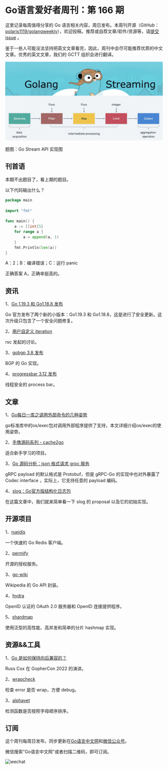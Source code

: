 # Go语言爱好者周刊：第 166 期

这里记录每周值得分享的 Go 语言相关内容，周日发布。本周刊开源（GitHub：[polaris1119/golangweekly](https://github.com/polaris1119/golangweekly)），欢迎投稿，推荐或自荐文章/软件/资源等，请[提交 issue](https://github.com/polaris1119/golangweekly/issues) 。

鉴于一些人可能没法坚持把英文文章看完，因此，周刊中会尽可能推荐优质的中文文章。优秀的英文文章，我们的 GCTT 组织会进行翻译。

![](imgs/issue166/cover.jpeg)

题图：Go Stream API 实现图

## 刊首语

本期不出题目了，看上期的题目。

以下代码输出什么？

```go
package main

import "fmt"

func main() {
    a := []int{5}
    for range a {
        a = append(a, 1)
    }
    fmt.Println(len(a))
}
```

A：2；B：编译错误；C：运行 panic

正确答案 A，正确率挺高的。

## 资讯

1、[Go 1.19.3 和 Go1.18.8 发布](https://mp.weixin.qq.com/s/aIS3C6n4yxkPwoQryXxTzw)

Go 官方发布了两个新的小版本：Go1.19.3 和 Go1.18.8，这是进行了安全更新。这次升级只包含了一个安全问题修复。

2、[用户自定义 iteration](https://github.com/golang/go/discussions/56413)

rsc 发起的讨论。

3、[gobgp 3.8 发布](https://github.com/osrg/gobgp)

BGP 的 Go 实现。

4、[progressbar 3.12 发布](https://github.com/schollz/progressbar)

线程安全的 process bar。

## 文章

1、[Go每日一库之调用外部命令的几种姿势](https://mp.weixin.qq.com/s/dG58Dtml2FfU_aANJCgkfQ)

go标准库中的os/exec包对调用外部程序提供了支持，本文详细介绍os/exec的使用姿势。

2、[手撸源码系列 - cache2go](https://mp.weixin.qq.com/s/qyEiEACuUd8SsyqCDLUjXA)

适合新手学习的项目。

3、[Go 源码分析：json 格式请求 grpc 服务](https://mp.weixin.qq.com/s/k4Sl0k_e3h-wo6MHJBsUKQ)

gRPC payload 的默认格式是 Protobuf，但是 gRPC-Go 的实现中也对外暴露了 Codec interface ，实际上，它支持任意的 payload 编码。

4、[slog：Go官方版结构化日志包](https://tonybai.com/2022/10/30/first-exploration-of-slog/)

在这篇文章中，我们就来简单看一下 slog 的 proposal 以及它的初始实现。

## 开源项目

1、[rueidis](https://github.com/rueian/rueidis)

一个快速的 Go Redis 客户端。

2、[permify](https://github.com/Permify/permify)

开源的授权服务。

3、[go-wiki](https://github.com/trietmn/go-wiki)

Wikipedia 的 Go  API 封装。

4、[hydra](https://github.com/ory/hydra)

OpenID 认证的 OAuth 2.0 服务器和 OpenID 连接提供程序。

5、[shardmap](https://github.com/chainbound/shardmap)

使用泛型的高性能、高并发和简单的分片 hashmap 实现。

## 资源&&工具

1、[Go 是如何保持向后兼容的？](https://www.youtube.com/watch?v=v24wrd3RwGo)

Russ Cox 在 GopherCon 2022 的演讲。

2、[wrapcheck](https://github.com/tomarrell/wrapcheck)

检查 error 是否 wrap，方便 debug。

3、[alphavet](https://github.com/skx/alphavet)

检测函数是否按照字母顺序排序。

## 订阅

这个周刊每周日发布，同步更新在[Go语言中文网](https://studygolang.com/go/weekly)和[微信公众号](https://weixin.sogou.com/weixin?query=Go%E8%AF%AD%E8%A8%80%E4%B8%AD%E6%96%87%E7%BD%91)。

微信搜索"Go语言中文网"或者扫描二维码，即可订阅。

![wechat](imgs/wechat.png)
